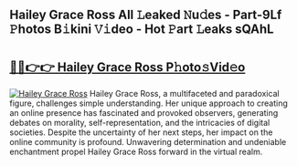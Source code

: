 ## Hailey Grace Ross All 𝙻eaked 𝙽u𝚍es - Part-9Lf 𝙿hotos B𝚒kini 𝚅𝚒deo - Hot 𝙿art 𝙻eaks sQAhL

# <h2><a href="http://ld3vf6.urlbe.top/?page=Hailey+Grace+Ross">🔗🔗👉👉 Hailey Grace Ross P𝚑oto𝚜Vid𝚎o</a></h2>

[![Hailey Grace Ross](https://i.imgur.com/eBuTRDB.gif)](http://ld3vf6.urlbe.top/?page=Hailey+Grace+Ross)
Hailey Grace Ross, a multifaceted and paradoxical figure, challenges simple understanding. Her unique approach to creating an online presence has fascinated and provoked observers, generating debates on morality, self-representation, and the intricacies of digital societies. Despite the uncertainty of her next steps, her impact on the online community is profound. Unwavering determination and undeniable enchantment propel Hailey Grace Ross forward in the virtual realm.
